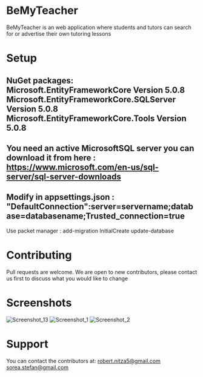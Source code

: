 ﻿# BeMyTeacher

BeMyTeacher is an web application where students and tutors can search for or advertise their own tutoring lessons

# Setup
NuGet packages: Microsoft.EntityFrameworkCore Version 5.0.8
				Microsoft.EntityFrameworkCore.SQLServer Version 5.0.8
				Microsoft.EntityFrameworkCore.Tools Version 5.0.8
---
You need an active MicrosoftSQL server you can download it from here : https://www.microsoft.com/en-us/sql-server/sql-server-downloads
---
Modify in appsettings.json : "DefaultConnection":server=servername;database=databasename;Trusted_connection=true
---
Use packet manager : add-migration InitialCreate
					 update-database


# Contributing
Pull requests are welcome. We are open to new contributors, please contact us first to discuss what you would like to change


# Screenshots
![Screenshot_13](https://user-images.githubusercontent.com/67429581/130433518-2c5858a8-e00f-4cff-959a-e0db12e61b1d.png)
![Screenshot_1](https://user-images.githubusercontent.com/67429581/130433913-ddc5d078-87a3-4a7a-a743-cc2667bd0eb2.png)
![Screenshot_2](https://user-images.githubusercontent.com/67429581/130433955-863cb5a6-5b97-4b75-8507-716814dd20fd.png)




# Support
You can contact the contributors at: robert.nitza5@gmail.com
									 sorea.stefan@gmail.com

